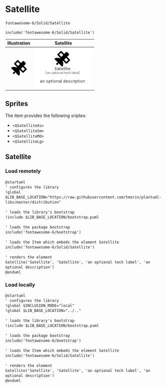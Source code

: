 # Satellite


```text
fontawesome-6/Solid/Satellite
```

```text
include('fontawesome-6/Solid/Satellite')
```



| Illustration | Satellite |
| :---: | :---: |
| ![illustration for Illustration](../../fontawesome-6/Solid/Satellite.png) | ![illustration for Satellite](../../fontawesome-6/Solid/Satellite.Local.png) |



## Sprites
The item provides the following sriptes:

- `<$SatelliteXs>`
- `<$SatelliteSm>`
- `<$SatelliteMd>`
- `<$SatelliteLg>`





## Satellite

### Load remotely
```plantuml
@startuml
' configures the library
!global $LIB_BASE_LOCATION="https://raw.githubusercontent.com/tmorin/plantuml-libs/master/distribution"

' loads the library's bootstrap
!include $LIB_BASE_LOCATION/bootstrap.puml

' loads the package bootstrap
include('fontawesome-6/bootstrap')

' loads the Item which embeds the element Satellite
include('fontawesome-6/Solid/Satellite')

' renders the element
Satellite('Satellite', 'Satellite', 'an optional tech label', 'an optional description')
@enduml
```

### Load locally
```plantuml
@startuml
' configures the library
!global $INCLUSION_MODE="local"
!global $LIB_BASE_LOCATION="../.."

' loads the library's bootstrap
!include $LIB_BASE_LOCATION/bootstrap.puml

' loads the package bootstrap
include('fontawesome-6/bootstrap')

' loads the Item which embeds the element Satellite
include('fontawesome-6/Solid/Satellite')

' renders the element
Satellite('Satellite', 'Satellite', 'an optional tech label', 'an optional description')
@enduml
```

